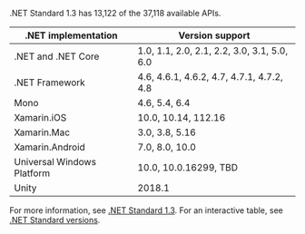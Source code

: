 .NET Standard 1.3 has 13,122 of the 37,118 available APIs.

| .NET implementation        | Version support                             |
|----------------------------|---------------------------------------------|
| .NET and .NET Core         | 1.0, 1.1, 2.0, 2.1, 2.2, 3.0, 3.1, 5.0, 6.0 |
| .NET Framework             | 4.6, 4.6.1, 4.6.2, 4.7, 4.7.1, 4.7.2, 4.8   |
| Mono                       | 4.6, 5.4, 6.4                               |
| Xamarin.iOS                | 10.0, 10.14, 112.16                         |
| Xamarin.Mac                | 3.0, 3.8, 5.16                              |
| Xamarin.Android            | 7.0, 8.0, 10.0                              |
| Universal Windows Platform | 10.0, 10.0.16299, TBD                       |
| Unity                      | 2018.1                                      |

For more information, see [.NET Standard 1.3][1.3]. For an interactive table, see [.NET Standard versions](https://dotnet.microsoft.com/platform/dotnet-standard#versions).

[1.3]: https://github.com/dotnet/standard/blob/v2.1.0/docs/versions/netstandard1.3.md
